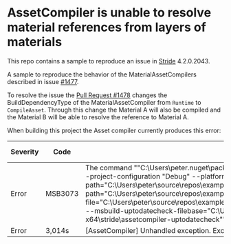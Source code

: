 # AssetCompiler is unable to resolve material references from layers of materials

This repo contains a sample to reproduce an issue in [Stride](https://github.com/stride3d/stride) 4.2.0.2043.

A sample to reproduce the behavior of the MaterialAssetCompilers described in issue [#1477](https://github.com/stride3d/stride/issues/1477).

To resolve the issue the [Pull Request #1478](https://github.com/stride3d/stride/pull/1478) changes the BuildDependencyType of the MaterialAssetCompiler from `Runtime` to `CompileAsset`. Through this change the Material A will also be compiled and the Material B will be able to resolve the reference to Material A.

When building this project the Asset compiler currently produces this error:

| Severity | Code    | Description                                                                                                                                                                                                                                                                                                                                                                                                                                                                                                                                                                                                                                                                                                                                                                                                                                                                                                                                                                                                                                                   | Project                                       | File                                                                                                                            | Line | Suppression State | Details |
| -------- | ------- | ------------------------------------------------------------------------------------------------------------------------------------------------------------------------------------------------------------------------------------------------------------------------------------------------------------------------------------------------------------------------------------------------------------------------------------------------------------------------------------------------------------------------------------------------------------------------------------------------------------------------------------------------------------------------------------------------------------------------------------------------------------------------------------------------------------------------------------------------------------------------------------------------------------------------------------------------------------------------------------------------------------------------------------------------------------- | --------------------------------------------- | ------------------------------------------------------------------------------------------------------------------------------- | ---- | ----------------- | ------- |
| Error    | MSB3073 | The command ""C:\Users\peter\.nuget\packages\stride.core.assets.compilerapp\4.2.0.2043\buildTransitive\..\lib\net8.0-windows7.0\Stride.Core.Assets.CompilerApp.exe" --disable-auto-compile --project-configuration "Debug" --platform=Windows --project-configuration=Debug --compile-property:StrideGraphicsApi=Direct3D11 --output-path="C:\Users\peter\source\repos\examples\MaterialAssetCompilersBuildDependency\Bin\Windows\Debug\win-x64\data" --build-path="C:\Users\peter\source\repos\examples\MaterialAssetCompilersBuildDependency\MaterialAssetCompilersBuildDependency.Windows\obj\stride\assetbuild\data" --package-file="C:\Users\peter\source\repos\examples\MaterialAssetCompilersBuildDependency\MaterialAssetCompilersBuildDependency.Windows\MaterialAssetCompilersBuildDependency.Windows.csproj" --msbuild-uptodatecheck-filebase="C:\Users\peter\source\repos\examples\MaterialAssetCompilersBuildDependency\MaterialAssetCompilersBuildDependency.Windows\obj\Debug\win-x64\stride\assetcompiler-uptodatecheck"" exited with code 1. | MaterialAssetCompilersBuildDependency.Windows | C:\Users\peter\.nuget\packages\stride.core.assets.compilerapp\4.2.0.2043\buildTransitive\Stride.Core.Assets.CompilerApp.targets | 146  |                   |
| Error    | 3,014s  | [AssetCompiler] Unhandled exception. Exception: InvalidOperationException: Could not find asset Material A for bundle default                                                                                                                                                                                                                                                                                                                                                                                                                                                                                                                                                                                                                                                                                                                                                                                                                                                                                                                                 | MaterialAssetCompilersBuildDependency.Windows | C:\Users\peter\source\repos\examples\MaterialAssetCompilersBuildDependency\MaterialAssetCompilersBuildDependency.Windows\EXEC   | 1    |                   |
